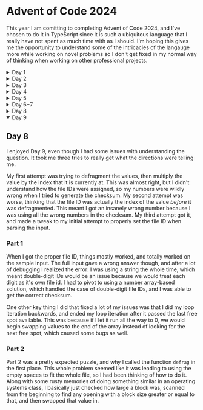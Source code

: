 # Advent of Code 2024

This year I am comitting to completing Advent of Code 2024, and I've chosen to do it in TypeScript since it is such a ubiquitous language that I really have not spent as much time with as I should. I'm hoping this gives me the opportunity to understand some of the intricacies of the langauge more while working on novel problems so I don't get fixed in my normal way of thinking when working on other professional projects.

<details>
<summary>Day 1</summary>

## Day 1

Day 1 was a breeze, as most Day 1 puzzles are. It did give me a good warmup, and made me excited for day 2.

</details>

<details>
<summary>Day 2</summary>

## Day 2

Day 2 was much more challenging off the bat. The first part of the puzzle wasn't too bad, although I did get tripped up by one small typescript quirk. Since I'm used to python, I was trying to iterate over the contents of the reports using `for (var report in reports) {}`. However, I found that this did not work, and was giving me the index of the value instead. I just replaced it with `reports.forEach((report) => {});` and moved on, but it did trip me up for a minute.

Part 2 was more challenging as I came at it from the wrong angle. The way I read the problem, you would simply skip over a value if it was not valid and continue with your processing of the report. This was wrong though, as the actual wording of the challenge was that you can _**remove one number**_ and turn an invalid report into a valid one. This meant that a number earlier on could be responsible for the failed report (mainly due to direction) but you wouldn't always have that number when you hit the error. To deal with this, I iterated over the array, removing one element at a time to see if it would be valid without that number.

It is very likely there is some other algorithm you could use to determine this, but I had some other obligations and couldn't spend as much time thinking over it: I just wanted to get down a solution that worked.

Shoutout to [this Reddit thread](<[url](https://www.reddit.com/r/adventofcode/comments/1h4shdu/2024_day_2_part2_edge_case_finder/)>) which helped me realize the issue with directions I had in my initial solution that had me rethink how to check for valid reports.

</details>

<details>

<summary>Day 3</summary>

## Day 3

Right off the bat, this looked like a problem from a regex. Going down that path was going to be trickier considering I was sleep deprived after flying home from Thanksgiving and after a multiple-hour car ride, but it nonetheless was definitely the right choice.

Part 1 went off without a hitch, easily identifying the mults with a simple regex that just looked for "mul", an open paren, 1-3 digits, a comma, 1-3 digits, and a closed paren: `mul\((\d{1,3}),(\d{1,3})\)`. I then just used JavaScript's `matchAll` to get an iterable of all the matches and summed them up. I also added a custom type just to make the data a bit more readable (and I had a suspicion it might get worse in part 2).

I was correct about part 2 getting worse. I did make a lot of initial progress, realizing that the only parts of the string I cared about were those within a block of `do()...don't()`. This was a bad assumption though, but more on that later.

### Regex Woes

As expected, sleep deprivation and regex don't mix well. I was able to get the regex to highlight a full block of `do()...don't()`, but it would skip over do's and don'ts within that larger block. I found [this Reddit comment](https://www.reddit.com/r/regex/comments/gnej1k/comment/fr9om98/?utm_source=share&utm_medium=web3x&utm_name=web3xcss&utm_term=1&utm_content=share_button) which helped guide me toward non-greedy matching, which got me to matching each individual block.

### Solution

I was now able to get all of the values from within the `do` and `don't` blocks, but when entering my answer the value was too low. Re-reading the problem, I realized that any values before an instruction were to be treated as if they were within a `do` block. A better regexer might have been able to figure out how to plumb this all together into a single beautiful and horrible regex statement, but after trying for a bit I took the easier route of multiple validators. I created one that would match anything before a `do` or `don't` block (since once we've seen either once we can play by the other rules), and then another that would match within the `do` and `don't` blocks. I then just iterated over the matches and summed them up as before, breaking out some things into helpers as needed.

I'm sure there is a more elegant solution, but I was happy to get this one working and move on to the next day.

</details>

<details>
<summary>Day 4</summary>

## Day 4

Day 4 was one of those days where the first part seemed so much harder than the second. The first part had be break out good old Depth-First Search (DFS) to try and solve it, while part two's scope was simple enough to just brute force it.

### Part 1

For part 1, it appeared pretty likely this was going to be a recursive DFS problem. It had all the hallmarks of a leetcode-style DFS question: a large grid of information to search, a clear goal, and the need to try many different directions. As I worked on it though, I realized a faux-DFS was going
to be more than enough for this, since once we begin searching a direction we will always follow that same direction.

I started by creating a recursive helper function that would take in the current coordinates and try out all the possible directions. I then tweaked it to actually only continue to search the direction we are currently going, as words aren't allowed to bend!
By doing this, I was able to create a pretty simple solution that would begin by searching in all directions, and then each branch would continue out until it found "XMAS" or failed. I did add one small optimization, which was skipping over anything that wasn't an "X" to save time. I looked for
some easy wins to optimize further, like potentially memoization, but considering each branch was a constant length with a constant solution, I didn't see a meaningful way to speed things up.

I added some helper functions, classes, and enums as well to make the code more readable. Knowing I was potentially going into recursion-hell, I also thoroughly documented what each bit of code was doing to reference later if bugs arose. And bugs arose.

My core implementation was fine actually, I was just caught by an off-by-one error. Trying to decipher that in the massive input was too difficult however, so I created a minimal reproduction for each direction instead, as was able to see that I was not actually
doing any searches in the last column or row. I fixed this by changing my bounds to be `<=` instead of `<` and was able to get the correct answer.

### Part 2

With all of that recursion built up, I was sure I was going to need to use it again for part 2. However, the problem ended up being much simpler. We are looking for an X of "MAS", which had the key feature of always having an "A" in the middle.

By realizing that, I actually was able to strip out all the recursion and just iterate over each character, and check if it was an "A". If it was, I could get the coordinates of the surrounding characters that made the X and just make sure they were
the correct characters in one really big "if" statement. Significantly easier than my solution for part 1.

Another day down, hopefully tomorrow doesn't bring more recursion! 😅

</details>

<details>
<summary>Day 5</summary>

## Day 5

Day 5 was a tricky one. I realized pretty quickly how I wanted to approach the problem, but it opened me up to some difficulties later. This was definitely the most
word-heavy problem so far, so I took notes at the top of my code to make sure I was hitting all of the key points and not missing things
down the line, which proved helpful to not get off-track.

### Part 1

For part 1, things went fairly smoothly. I knew the steps I wanted to take immediately: get the rules into a dictionary to make looking up
the rules easier, and get the page orders into a list of lists to iterate over.

Once I had gotten that done, I decided the full dataset was going to be too overwhelming to use to test everything, so in addition to the puzzle input I was given, I took the
example from the page to test with a small set of well-known solutions. This was a good idea, since the rules required enough complexity that smaller was definitely better.

I then came up with my main solver function, which iterates over the list, and then backtracks over it to find if any pages are invalid. This definitely works, since all rules are
covering what pages **must** come before others, but it is not the most efficient solution, I'm sure. I did add a small optimization that skips the backtracking for any number without
a corresponding ruleset, but I'm sure there are more optimizations that could be made.

I then iterated over the list, got the middle number of each valid list, and summed them up. I was happy to see that my solution worked on the first try, and I moved on to part 2.

### Part 2

Part 2 added the corresponding half to the problem: the first half dealt with the valid lists, so naturally the second half dealt with the invalid ones. I had set up my code mostly with
the expectation that this was going to happen, so I had an easy spot to execute a new sorting function to deal with the invalid lists.

The algorithm I used here was largely the same as checking for a valif list, but notibly two things changed:

1. When backtracking, I was no longer stopped at the first invalid location. I needed the first location the page
   would be valid to know where to insert it, so iteration continues until we find that valid spot (or the front of the list).
2. When we find a value that needs to be moved, we pull it out and insert it at the location it would be valid.

I initially had some trouble with point 2, as my head went to something like a bubble sort where we would swap the values. This was a bad idea though, because
swapping them results in us moving things from valid positions and ultimately results in a different solution than the examples wanted.

Using the examples as my test cases, I was able to (after quite a bit of debugging statements) identify the swap vs. insert problem, and fixed it. I ran the full dataset, and got the answer
right on my next guess. I will say that the ending of the problem confused me a bit, as I wasn't sure if I was supposed to give the sum of all middle numbers,
or just the sum of middle numbers from the previously invalid lists. Turns out it was the latter.

</details>

<details>
<summary>Day 6+7</summary>

## Day 6 + 7

I worked on both days 6 and 7 on the same day because I wasn't able to spend time on Day 6 working on it. I got Day 7 completed, but
Day 6 I could only do the first part. I may come back to it, but part two of day 6 is leaps and bounds harder than any other problem
I've seen so far, so I don't think I'll have the time to dedicate to coming up with a solution. I'm skipping over adding my thoughts
on these days past this as it was rushed and I didn't take good notes on my approach, so anything I write will be from foggy memory.

</details>

<details>
<summary>Day 8</summary>

## Day 8

Day 8 was a fun one! I was able to get both parts done in a reasonable amount of time, and I was able to get a good night's sleep before working on it. I think that helped a lot, as I was able to think through the problem more clearly.
When I first read the problem, I thought it was going to be quite complex, but after thinking it over for a minute I realized a good data structure to hold
the information that would make the problem very easy.

I ran through the input and created a dictionary, with the network name as the key, and a set of
nodes as the value. The nodes stored where there were on the grid (x,y), what network they belonged to, and what other nodes they were connected to. I realized
this is a pretty straightforward graph question, and if we connected all of the network towers together within their respective networks, we could create
bi-direction edges between all the towers that would tell us how far we need to travel to look for antinodes.

### Part 1

Part 1 used the data structure I mentioned above, and was able to easily solve the problem by going to each node in the network, looking at double the distance (since the anti-nodes)
are equidistant from the nodes, and then making sure that node was on the grid and was not already an antinode. If it was, we would add it to a set of antinodes, and continue.

This was a straightforward way to solve the problem and I got through it pretty quickly.

### Part 2

Part 2 shook it up a bit when it mentioned that we wanted all values on the line created by every set of two towers. This was a simple change, but I misread the problem and thought that
we only created the line if EXACTLY two towers were on the line. I spent some time fiddling with modifications to the algorithm that would check if we hit another tower while searching, but
once I re-read I realized my mistake and that we can have multiple towers on the same line.

The only other bug I had was that I needed to remove the "distance times two" approach I was using originally to look for antinodes, as in this new problem the towers could also be
antinodes, so we should start checking from the minimal distance away.

</details>

<details open>
<summary>Day 9</summary>

## Day 8

I enjoyed Day 9, even though I had some issues with understanding the question. It took me three tries to really get what the directions were telling me.

My first attempt was trying to defragment the values, then multiply the value by the index that it is currently at. This was almost right, but I didn't understand how the file IDs were assigned, so my numbers were wildly wrong when I tried to generate the checksum.
My second attempt was worse, thinking that the file ID was actually the index of the value _before_ it was defragmented. This meant I got an insanely wrong number because I was using all the wrong numbers in the checksum.
My third attempt got it, and made a tweak to my initial attempt to properly set the file ID when parsing the input.

### Part 1

When I got the proper file ID, things mostly worked, and totally worked on the sample input. The full input gave a wrong answer though, and after a lot of debugging I realized the error: I
was using a string the whole time, which meant double-digit IDs would be an issue because we would treat each digit as it's own file id. I had to pivot to using a number array-based solution, which
handled the case of double-digit file IDs, and I was able to get the correct checksum.

One other key thing I did that fixed a lot of my issues was that I did my loop iteration backwards, and ended my loop iteration after it passed the last free spot available. This was because if I
let it run all the way to 0, we would begin swapping values to the end of the array instead of looking for the next free spot, which caused some bugs as well.

### Part 2

Part 2 was a pretty expected puzzle, and why I called the function `defrag` in the first place. This whole problem seemed like it was leading to using the empty spaces to fit the whole file, so I had been
thinking of how to do it. Along with some rusty memories of doing something similar in an operating systems class, I basically just checked how large a block was, scanned from the beginning to find any opening
with a block size greater or equal to that, and then swapped that value in.

</details>
